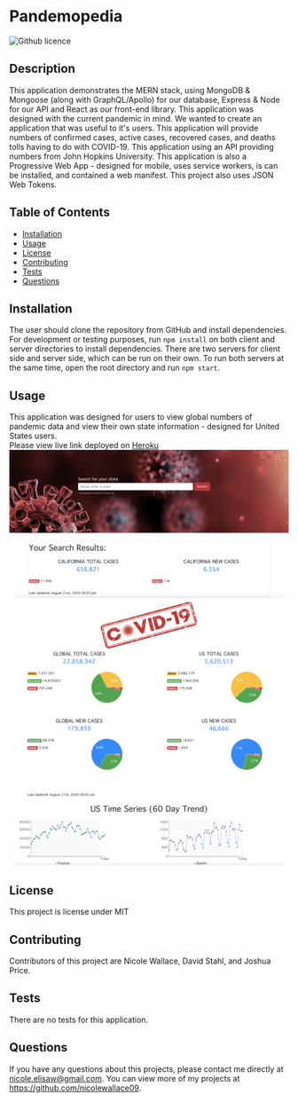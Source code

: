 # Pandemopedia

![Github licence](http://img.shields.io/badge/license-MIT-blue.svg)

## Description 
This application demonstrates the MERN stack, using MongoDB & Mongoose (along with GraphQL/Apollo) for our database, Express & Node for our API and React as our front-end library. This application was designed with the current pandemic in mind. We wanted to create an application that was useful to it's users. This application will provide numbers of confirmed cases, active cases, recovered cases, and deaths tolls having to do with COVID-19. This application using an API providing numbers from John Hopkins University. This application is also a Progressive Web App - designed for mobile, uses service workers, is can be installed, and contained a web manifest. This project also uses JSON Web Tokens.

## Table of Contents
* [Installation](#installation)
* [Usage](#usage)
* [License](#license)
* [Contributing](#contributing)
* [Tests](#tests)
* [Questions](#questions)

## Installation 
The user should clone the repository from GitHub and install dependencies. For development or testing purposes, run `npm install` on both client and server directories to install dependencies. There are two servers for client side and server side, which can be run on their own. To run both servers at the same time, open the root directory and run `npm start`.

## Usage 
This application was designed for users to view global numbers of pandemic data and view their own state information - designed for United States users.<br>
Please view live link deployed on [Heroku](https://pandemopedia.herokuapp.com/)<br>
<img src="client/public/screen1.png">
<img src="client/public/screen2.png">
<img src="client/public/screen3.png">

## License 
This project is license under MIT

## Contributing 
Contributors of this project are Nicole Wallace, David Stahl, and Joshua Price. 

## Tests
There are no tests for this application. 

## Questions
If you have any questions about this projects, please contact me directly at nicole.elisaw@gmail.com. You can view more of my projects at https://github.com/nicolewallace09.